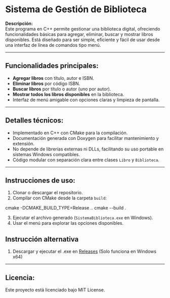 # Sistema de Gestión de Biblioteca

**Descripción:**  
Este programa en C++ permite gestionar una biblioteca digital, ofreciendo funcionalidades básicas para agregar, eliminar, buscar y mostrar libros disponibles. Está diseñado para ser simple, eficiente y fácil de usar desde una interfaz de línea de comandos tipo menú.

---

## Funcionalidades principales:
- **Agregar libros** con título, autor e ISBN.  
- **Eliminar libros** por código ISBN.  
- **Buscar libros** por título o autor (uno por autor).  
- **Mostrar todos los libros disponibles** en la biblioteca.  
- Interfaz de menú amigable con opciones claras y limpieza de pantalla.

---

## Detalles técnicos:
- Implementado en C++ con CMake para la compilación.  
- Documentación generada con Doxygen para facilitar mantenimiento y extensión.  
- No depende de librerías externas ni DLLs, facilitando su uso portable en sistemas Windows compatibles.  
- Código modular con separación clara entre clases `Libro` y `Biblioteca`.

---

## Instrucciones de uso:
1. Clonar o descargar el repositorio.  
2. Compilar con CMake desde la carpeta `build`:  

cmake -DCMAKE_BUILD_TYPE=Release ..
cmake --build .

3. Ejecutar el archivo generado (`SistemaBiblioteca.exe` en Windows).  
4. Usar el menú para explorar las opciones disponibles.

## Instrucción alternativa
1. Descargar y ejecutar el .exe en [Releases](https://github.com/JuandaGrande/Sistema-de-Gestion-de-Biblioteca/releases/latest) (Solo funciona en Windows x64)
---

## Licencia:
Este proyecto está licenciado bajo MIT License.
